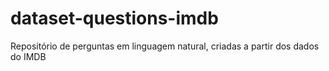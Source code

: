 # dataset-questions-imdb
Repositório de perguntas em linguagem natural, criadas a partir dos dados do IMDB
